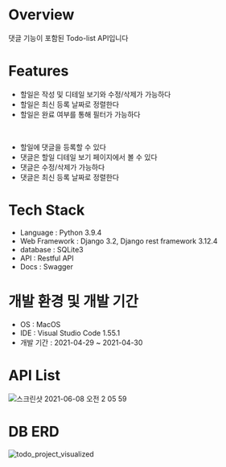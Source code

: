 # Overview
댓글 기능이 포함된 Todo-list API입니다

# Features
- 할일은 작성 및 디테일 보기와 수정/삭제가 가능하다
- 할일은 최신 등록 날짜로 정렬한다
- 할일은 완료 여부를 통해 필터가 가능하다
<br/>

- 할일에 댓글을 등록할 수 있다
- 댓글은 할일 디테일 보기 페이지에서 볼 수 있다
- 댓글은 수정/삭제가 가능하다
- 댓글은 최신 등록 날짜로 정렬한다 

# Tech Stack
- Language : Python 3.9.4
- Web Framework : Django 3.2, Django rest framework 3.12.4
- database : SQLite3
- API : Restful API
- Docs : Swagger

# 개발 환경 및 개발 기간
- OS : MacOS 
- IDE : Visual Studio Code 1.55.1
- 개발 기간 : 2021-04-29 ~ 2021-04-30

# API List
![스크린샷 2021-06-08 오전 2 05 59](https://user-images.githubusercontent.com/80886445/121060827-1998d880-c7fe-11eb-8e34-3023d11cfd58.png)

# DB ERD
![todo_project_visualized](https://user-images.githubusercontent.com/80886445/121060720-fbcb7380-c7fd-11eb-837a-38403af41919.png)
